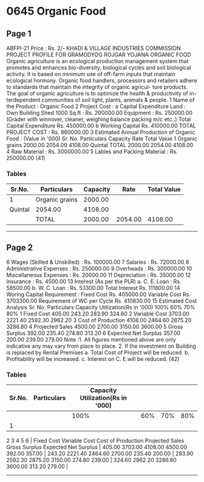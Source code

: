 # 0645 Organic Food

## Page 1

ABFPI-21 Price : Rs. 2/- KHADI & VILLAGE INDUSTRIES COMMISSION PROJECT PROFILE FOR GRAMODYOG ROJGAR YOJANA ORGANIC FOOD Organic agriculture is an ecological production management system that promotes and enhances bio-diversity, biological cycles and soil biological activity. It is based on minimum use of off-farm inputs that maintain ecological hormony. Organic food handlers, processors and retailers adhere to standards that maintain the integrity of organic agricul- ture products. The goal of organic agriculture is to optimize the health & productivity of in- terdependent communities of soil light, plants, animals & people. 1 Name of the Product : Organic Food 2 Project Cost : a Capital Expenditure Land : Own Building Shed 1000 Sq.ft : Rs. 200000.00 Equipment : Rs. 250000.00 (Grader with winnover, cleaner, weighing balance packing m/c etc..) Total Capital Expenditure Rs. 450000.00 b Working Capital Rs. 410000.00 TOTAL PROJECT COST : Rs. 860000.00 3 Estimated Annual Production of Organic Food : (Value in '000) Sr. No. Particulars Capacity Rate Total Value 1 Organic grains 2000.00 2054.00 4108.00 Quintal TOTAL 2000.00 2054.00 4108.00 4 Raw Material : Rs. 3000000.00 5 Lables and Packing Material : Rs. 250000.00 (41)

### Tables

| Sr.No. | Particulars | Capacity | Rate | Total Value |
|---|---|---|---|---|
| 1 | Organic grains | 2000.00
Quintal | 2054.00 | 4108.00 |
|  | TOTAL | 2000.00 | 2054.00 | 4108.00 |

---

## Page 2

6 Wages (Skilled & Unskilled) : Rs. 100000.00 7 Salaries : Rs. 72000.00 8 Administrative Expenses : Rs. 250000.00 9 Overheads : Rs. 300000.00 10 Miscellaneous Expenses : Rs. 20000.00 11 Depreciation : Rs. 35000.00 12 Insurance : Rs. 4500.00 13 Interest (As per the PLR) a. C. E. Loan : Rs. 58500.00 b. W. C. Loan : Rs. 53300.00 Total Interest Rs. 111800.00 14 Woring Capital Requirement : Fixed Cost Rs. 405000.00 Variable Cost Rs. 3703300.00 Requirement of WC per Cycle Rs. 410830.00 15 Estimated Cost Analysis Sr. No. Particulars Capacity Utilization(Rs in '000) 100% 60% 70% 80% 1 Fixed Cost 405.00 243.20 283.90 324.60 2 Variable Cost 3703.00 2221.40 2592.30 2962.20 3 Cost of Production 4108.00 2464.60 2875.20 3286.80 4 Projected Sales 4500.00 2700.00 3150.00 3600.00 5 Gross Surplus 392.00 235.40 274.80 313.20 6 Expected Net Surplus 357.00 200.00 239.00 279.00 Note :1. All figures mentioned above are only indicative any may vary from place to place. 2. If the investment on Building is replaced by Rental Premises a. Total Cost of Project will be reduced. b. Profitability will be increased. c. Interest on C. E.will be reduced. (42)

### Tables

| Sr.No. | Particulars | Capacity Utilization(Rs in '000) |  |  |  |
|---|---|---|---|---|---|
|  |  | 100% | 60% | 70% | 80% |
| 1
2
3
4
5
6 | Fixed Cost
Variable Cost
Cost of Production
Projected Sales
Gross Surplus
Expected Net Surplus | 405.00
3703.00
4108.00
4500.00
392.00
357.00 | 243.20
2221.40
2464.60
2700.00
235.40
200.00 | 283.90
2592.30
2875.20
3150.00
274.80
239.00 | 324.60
2962.20
3286.80
3600.00
313.20
279.00 |

---
